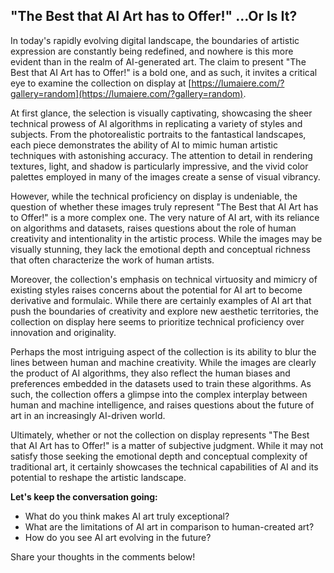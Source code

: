 ## **"The Best that AI Art has to Offer!" ...Or Is It?**

In today's rapidly evolving digital landscape, the boundaries of artistic expression are constantly being redefined, and nowhere is this more evident than in the realm of AI-generated art. The claim to present "The Best that AI Art has to Offer!" is a bold one, and as such, it invites a critical eye to examine the collection on display at [https://lumaiere.com/?gallery=random](https://lumaiere.com/?gallery=random). 

At first glance, the selection is visually captivating, showcasing the sheer technical prowess of AI algorithms in replicating a variety of styles and subjects. From the photorealistic portraits to the fantastical landscapes, each piece demonstrates the ability of AI to mimic human artistic techniques with astonishing accuracy. The attention to detail in rendering textures, light, and shadow is particularly impressive, and the vivid color palettes employed in many of the images create a sense of visual vibrancy.

However, while the technical proficiency on display is undeniable, the question of whether these images truly represent "The Best that AI Art has to Offer!" is a more complex one. The very nature of AI art, with its reliance on algorithms and datasets, raises questions about the role of human creativity and intentionality in the artistic process. While the images may be visually stunning, they lack the emotional depth and conceptual richness that often characterize the work of human artists.

Moreover, the collection's emphasis on technical virtuosity and mimicry of existing styles raises concerns about the potential for AI art to become derivative and formulaic. While there are certainly examples of AI art that push the boundaries of creativity and explore new aesthetic territories, the collection on display here seems to prioritize technical proficiency over innovation and originality.

Perhaps the most intriguing aspect of the collection is its ability to blur the lines between human and machine creativity. While the images are clearly the product of AI algorithms, they also reflect the human biases and preferences embedded in the datasets used to train these algorithms. As such, the collection offers a glimpse into the complex interplay between human and machine intelligence, and raises questions about the future of art in an increasingly AI-driven world.

Ultimately, whether or not the collection on display represents "The Best that AI Art has to Offer!" is a matter of subjective judgment. While it may not satisfy those seeking the emotional depth and conceptual complexity of traditional art, it certainly showcases the technical capabilities of AI and its potential to reshape the artistic landscape.

**Let's keep the conversation going:**

- What do you think makes AI art truly exceptional?
- What are the limitations of AI art in comparison to human-created art?
- How do you see AI art evolving in the future?

Share your thoughts in the comments below!
